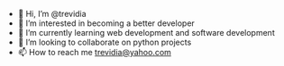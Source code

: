 - 👋 Hi, I’m @trevidia
- 👀 I’m interested in becoming a better developer
- 🌱 I’m currently learning web development and software development
- 💞️ I’m looking to collaborate on python projects
- 📫 How to reach me trevidia@yahoo.com


